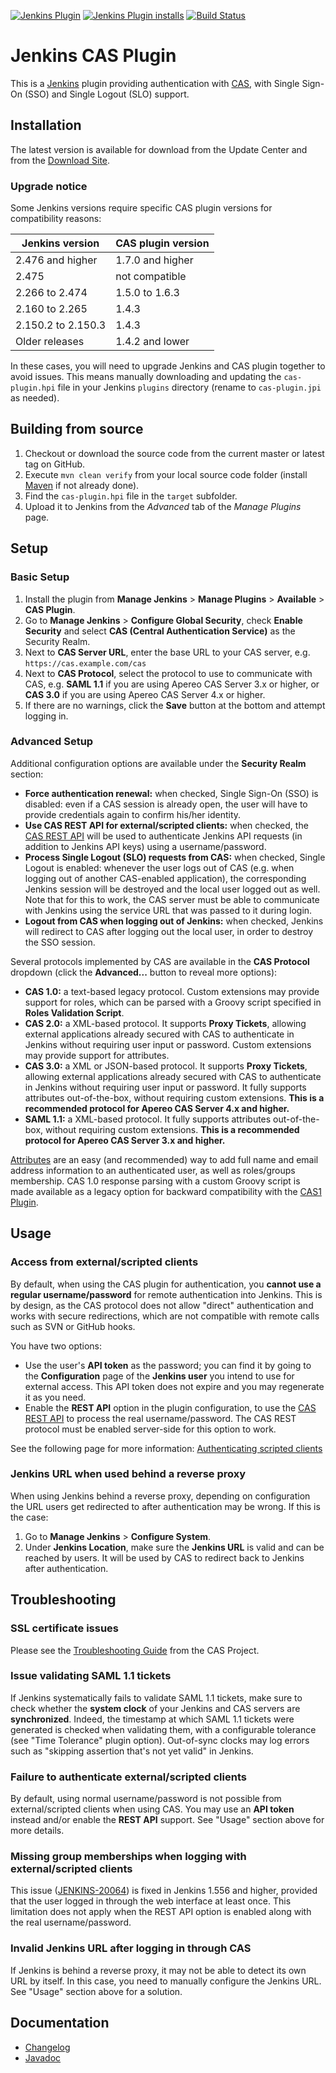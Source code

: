 [![Jenkins Plugin](https://img.shields.io/jenkins/plugin/v/cas-plugin)](https://plugins.jenkins.io/cas-plugin)
[![Jenkins Plugin installs](https://img.shields.io/jenkins/plugin/i/cas-plugin?color=blue)](https://plugins.jenkins.io/cas-plugin)
[![Build Status](https://ci.jenkins.io/buildStatus/icon?job=Plugins%2Fcas-plugin%2Fmaster)](https://ci.jenkins.io/job/Plugins/job/cas-plugin/job/master/)

# Jenkins CAS Plugin

This is a [Jenkins](https://jenkins.io) plugin providing authentication with [CAS](https://apereo.github.io/cas/), with Single Sign-On (SSO) and Single Logout (SLO) support.


## Installation

The latest version is available for download from the Update Center and from the [Download Site](https://updates.jenkins.io/download/plugins/cas-plugin/).

### Upgrade notice

Some Jenkins versions require specific CAS plugin versions for compatibility reasons:

| Jenkins version    | CAS plugin version |
|--------------------|--------------------|
| 2.476 and higher   | 1.7.0 and higher   |
| 2.475              | not compatible     |
| 2.266 to 2.474     | 1.5.0 to 1.6.3     |
| 2.160 to 2.265     | 1.4.3              |
| 2.150.2 to 2.150.3 | 1.4.3              |
| Older releases     | 1.4.2 and lower    |

In these cases, you will need to upgrade Jenkins and CAS plugin together to avoid issues. This means manually downloading and updating the `cas-plugin.hpi` file in your Jenkins `plugins` directory (rename to `cas-plugin.jpi` as needed).


## Building from source

1. Checkout or download the source code from the current master or latest tag on GitHub.
2. Execute `mvn clean verify` from your local source code folder (install [Maven](http://maven.apache.org) if not already done).
3. Find the `cas-plugin.hpi` file in the `target` subfolder.
4. Upload it to Jenkins from the _Advanced_ tab of the _Manage Plugins_ page.


## Setup

### Basic Setup

1. Install the plugin from **Manage Jenkins** > **Manage Plugins** > **Available** > **CAS Plugin**.
2. Go to **Manage Jenkins** > **Configure Global Security**, check **Enable Security** and select **CAS (Central Authentication Service)** as the Security Realm.
3. Next to **CAS Server URL**, enter the base URL to your CAS server, e.g. `https://cas.example.com/cas`
4. Next to **CAS Protocol**, select the protocol to use to communicate with CAS, e.g. **SAML 1.1** if you are using Apereo CAS Server 3.x or higher, or **CAS 3.0** if you are using Apereo CAS Server 4.x or higher.
5. If there are no warnings, click the **Save** button at the bottom and attempt logging in.

### Advanced Setup

Additional configuration options are available under the **Security Realm** section:

- **Force authentication renewal:** when checked, Single Sign-On (SSO) is disabled: even if a CAS session is already open, the user will have to provide credentials again to confirm his/her identity.
- **Use CAS REST API for external/scripted clients:** when checked, the [CAS REST API](https://apereo.github.io/cas/6.2.x/protocol/REST-Protocol.html) will be used to authenticate Jenkins API requests (in addition to Jenkins API keys) using a username/password.
- **Process Single Logout (SLO) requests from CAS:** when checked, Single Logout is enabled: whenever the user logs out of CAS (e.g. when logging out of another CAS-enabled application), the corresponding Jenkins session will be destroyed and the local user logged out as well. Note that for this to work, the CAS server must be able to communicate with Jenkins using the service URL that was passed to it during login.
- **Logout from CAS when logging out of Jenkins:** when checked, Jenkins will redirect to CAS after logging out the local user, in order to destroy the SSO session.

Several protocols implemented by CAS are available in the **CAS Protocol** dropdown (click the **Advanced...** button to reveal more options):

- **CAS 1.0:** a text-based legacy protocol. Custom extensions may provide support for roles, which can be parsed with a Groovy script specified in **Roles Validation Script**.
- **CAS 2.0:** a XML-based protocol. It supports **Proxy Tickets**, allowing external applications already secured with CAS to authenticate in Jenkins without requiring user input or password. Custom extensions may provide support for attributes.
- **CAS 3.0:** a XML or JSON-based protocol. It supports **Proxy Tickets**, allowing external applications already secured with CAS to authenticate in Jenkins without requiring user input or password. It fully supports attributes out-of-the-box, without requiring custom extensions. **This is a recommended protocol for Apereo CAS Server 4.x and higher.**
- **SAML 1.1:** a XML-based protocol. It fully supports attributes out-of-the-box, without requiring custom extensions. **This is a recommended protocol for Apereo CAS Server 3.x and higher.**

[Attributes](https://apereo.github.io/cas/6.2.x/integration/Attribute-Release.html) are an easy (and recommended) way to add full name and email address information to an authenticated user, as well as roles/groups membership. CAS 1.0 response parsing with a custom Groovy script is made available as a legacy option for backward compatibility with the [CAS1 Plugin](https://wiki.jenkins.io/display/JENKINS/CAS1+Plugin).


## Usage

### Access from external/scripted clients

By default, when using the CAS plugin for authentication, you **cannot use a regular username/password** for remote authentication into Jenkins. This is by design, as the CAS protocol does not allow "direct" authentication and works with secure redirections, which are not compatible with remote calls such as SVN or GitHub hooks.

You have two options:

- Use the user's **API token** as the password; you can find it by going to the **Configuration** page of the **Jenkins user** you intend to use for external access. This API token does not expire and you may regenerate it as you need.
- Enable the **REST API** option in the plugin configuration, to use the [CAS REST API](https://apereo.github.io/cas/6.2.x/protocol/REST-Protocol.html) to process the real username/password. The CAS REST protocol must be enabled server-side for this option to work.

See the following page for more information: [Authenticating scripted clients](https://wiki.jenkins.io/display/JENKINS/Authenticating+scripted+clients)

### Jenkins URL when used behind a reverse proxy

When using Jenkins behind a reverse proxy, depending on configuration the URL users get redirected to after authentication may be wrong. If this is the case:

1. Go to **Manage Jenkins** > **Configure System**.
2. Under **Jenkins Location**, make sure the **Jenkins URL** is valid and can be reached by users. It will be used by CAS to redirect back to Jenkins after authentication.


## Troubleshooting

### SSL certificate issues

Please see the [Troubleshooting Guide](https://apereo.github.io/cas/6.2.x/installation/Troubleshooting-Guide.html#pkix-path-building-failed) from the CAS Project.

### Issue validating SAML 1.1 tickets

If Jenkins systematically fails to validate SAML 1.1 tickets, make sure to check whether the **system clock** of your Jenkins and CAS servers are **synchronized**. Indeed, the timestamp at which SAML 1.1 tickets were generated is checked when validating them, with a configurable tolerance (see "Time Tolerance" plugin option). Out-of-sync clocks may log errors such as "skipping assertion that's not yet valid" in Jenkins.

### Failure to authenticate external/scripted clients

By default, using normal username/password is not possible from external/scripted clients when using CAS. You may use an **API token** instead and/or enable the **REST API** support. See "Usage" section above for more details.

### Missing group memberships when logging with external/scripted clients

This issue ([JENKINS-20064](https://issues.jenkins-ci.org/browse/JENKINS-20064)) is fixed in Jenkins 1.556 and higher, provided that the user logged in through the web interface at least once. This limitation does not apply when the REST API option is enabled along with the real username/password.

### Invalid Jenkins URL after logging in through CAS

If Jenkins is behind a reverse proxy, it may not be able to detect its own URL by itself. In this case, you need to manually configure the Jenkins URL. See "Usage" section above for a solution.


## Documentation

- [Changelog](CHANGELOG.md)
- [Javadoc](https://javadoc.jenkins.io/plugin/cas-plugin/)

